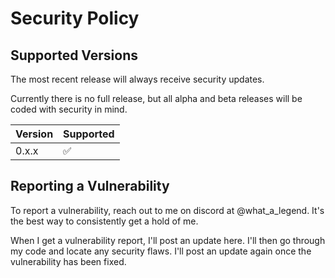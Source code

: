 # Security Policy

## Supported Versions

The most recent release will always receive security updates. 

Currently there is no full release, but all alpha and beta releases will be
coded with security in mind.

| Version | Supported          |
| ------- | ------------------ |
| 0.x.x   | :white_check_mark: |

## Reporting a Vulnerability

To report a vulnerability, reach out to me on discord at @what_a_legend.
It's the best way to consistently get a hold of me.

When I get a vulnerability report, I'll post an update here. I'll then go
through my code and locate any security flaws. I'll post an update again
once the vulnerability has been fixed.
